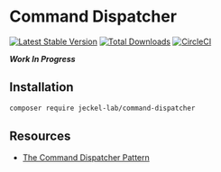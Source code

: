 # Command Dispatcher
[![Latest Stable Version](https://poser.pugx.org/jeckel-lab/command-dispatcher/v/stable)](https://packagist.org/packages/jeckel-lab/command-dispatcher)
[![Total Downloads](https://poser.pugx.org/jeckel-lab/command-dispatcher/downloads)](https://packagist.org/packages/jeckel-lab/command-dispatcher)
[![CircleCI](https://circleci.com/gh/Jeckel-Lab/command-dispatcher/tree/master.svg?style=svg)](https://circleci.com/gh/Jeckel-Lab/command-dispatcher/tree/master)

***Work In Progress***

## Installation

```bash
composer require jeckel-lab/command-dispatcher
```

## Resources

- [The Command Dispatcher Pattern](https://olvlvl.com/2018-04-command-dispatcher-pattern)
